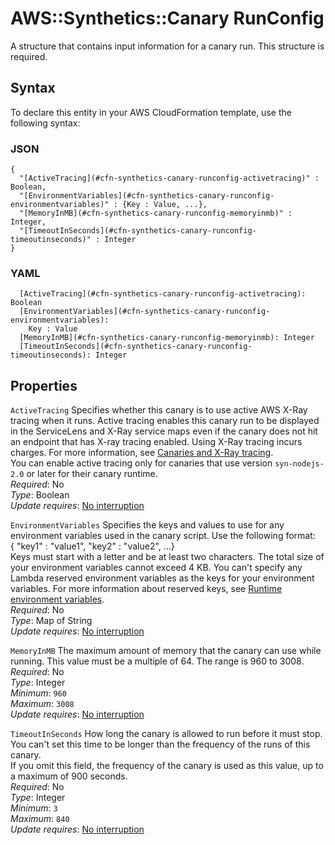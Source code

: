 # AWS::Synthetics::Canary RunConfig<a name="aws-properties-synthetics-canary-runconfig"></a>

A structure that contains input information for a canary run\. This structure is required\.

## Syntax<a name="aws-properties-synthetics-canary-runconfig-syntax"></a>

To declare this entity in your AWS CloudFormation template, use the following syntax:

### JSON<a name="aws-properties-synthetics-canary-runconfig-syntax.json"></a>

```
{
  "[ActiveTracing](#cfn-synthetics-canary-runconfig-activetracing)" : Boolean,
  "[EnvironmentVariables](#cfn-synthetics-canary-runconfig-environmentvariables)" : {Key : Value, ...},
  "[MemoryInMB](#cfn-synthetics-canary-runconfig-memoryinmb)" : Integer,
  "[TimeoutInSeconds](#cfn-synthetics-canary-runconfig-timeoutinseconds)" : Integer
}
```

### YAML<a name="aws-properties-synthetics-canary-runconfig-syntax.yaml"></a>

```
  [ActiveTracing](#cfn-synthetics-canary-runconfig-activetracing): Boolean
  [EnvironmentVariables](#cfn-synthetics-canary-runconfig-environmentvariables): 
    Key : Value
  [MemoryInMB](#cfn-synthetics-canary-runconfig-memoryinmb): Integer
  [TimeoutInSeconds](#cfn-synthetics-canary-runconfig-timeoutinseconds): Integer
```

## Properties<a name="aws-properties-synthetics-canary-runconfig-properties"></a>

`ActiveTracing`  <a name="cfn-synthetics-canary-runconfig-activetracing"></a>
Specifies whether this canary is to use active AWS X\-Ray tracing when it runs\. Active tracing enables this canary run to be displayed in the ServiceLens and X\-Ray service maps even if the canary does not hit an endpoint that has X\-ray tracing enabled\. Using X\-Ray tracing incurs charges\. For more information, see [Canaries and X\-Ray tracing](https://docs.aws.amazon.com/AmazonCloudWatch/latest/monitoring/CloudWatch_Synthetics_Canaries_tracing.html)\.  
 You can enable active tracing only for canaries that use version `syn-nodejs-2.0` or later for their canary runtime\.  
*Required*: No  
*Type*: Boolean  
*Update requires*: [No interruption](https://docs.aws.amazon.com/AWSCloudFormation/latest/UserGuide/using-cfn-updating-stacks-update-behaviors.html#update-no-interrupt)

`EnvironmentVariables`  <a name="cfn-synthetics-canary-runconfig-environmentvariables"></a>
Specifies the keys and values to use for any environment variables used in the canary script\. Use the following format:  
\{ "key1" : "value1", "key2" : "value2", \.\.\.\}  
Keys must start with a letter and be at least two characters\. The total size of your environment variables cannot exceed 4 KB\. You can't specify any Lambda reserved environment variables as the keys for your environment variables\. For more information about reserved keys, see [ Runtime environment variables](https://docs.aws.amazon.com/lambda/latest/dg/configuration-envvars.html#configuration-envvars-runtime)\.  
*Required*: No  
*Type*: Map of String  
*Update requires*: [No interruption](https://docs.aws.amazon.com/AWSCloudFormation/latest/UserGuide/using-cfn-updating-stacks-update-behaviors.html#update-no-interrupt)

`MemoryInMB`  <a name="cfn-synthetics-canary-runconfig-memoryinmb"></a>
The maximum amount of memory that the canary can use while running\. This value must be a multiple of 64\. The range is 960 to 3008\.  
*Required*: No  
*Type*: Integer  
*Minimum*: `960`  
*Maximum*: `3008`  
*Update requires*: [No interruption](https://docs.aws.amazon.com/AWSCloudFormation/latest/UserGuide/using-cfn-updating-stacks-update-behaviors.html#update-no-interrupt)

`TimeoutInSeconds`  <a name="cfn-synthetics-canary-runconfig-timeoutinseconds"></a>
How long the canary is allowed to run before it must stop\. You can't set this time to be longer than the frequency of the runs of this canary\.  
If you omit this field, the frequency of the canary is used as this value, up to a maximum of 900 seconds\.  
*Required*: No  
*Type*: Integer  
*Minimum*: `3`  
*Maximum*: `840`  
*Update requires*: [No interruption](https://docs.aws.amazon.com/AWSCloudFormation/latest/UserGuide/using-cfn-updating-stacks-update-behaviors.html#update-no-interrupt)